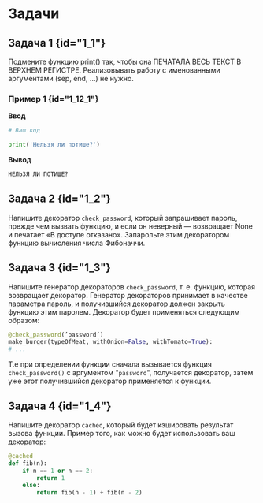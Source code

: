 # Задачи

## Задача 1 {id="1_1"}

Подмените функцию print() так, чтобы она ПЕЧАТАЛА ВЕСЬ ТЕКСТ В ВЕРХНЕМ РЕГИСТРЕ. Реализовывать работу с именованными аргументами (sep, end, ...) не нужно.

### Пример 1 {id="1_12_1"}

**Ввод**

```python
# Ваш код

print('Нельзя ли потише?')
```

**Вывод**
```python
НЕЛЬЗЯ ЛИ ПОТИШЕ?
```

## Задача 2 {id="1_2"}

Напишите декоратор `check_password`, который запрашивает пароль, прежде чем вызвать функцию, и если он неверный — возвращает None и печатает «В доступе отказано».
Запарольте этим декоратором функцию вычисления числа Фибоначчи.


## Задача 3 {id="1_3"}

Напишите генератор декораторов `check_password`, т. е. функцию, которая возвращает декоратор.
Генератор декораторов принимает в качестве параметра пароль, и получившийся декоратор должен закрыть функцию этим паролем.
Декоратор будет применяться следующим образом:

```python
@check_password(’password’)
make_burger(typeOfMeat, withOnion=False, withTomato=True):
# ...
```

Т.е при определении функции сначала вызывается функция `check_password()` c аргументом "`password`", получается декоратор, затем уже этот получившийся декоратор применяется к функции.


## Задача 4 {id="1_4"}
Напишите декоратор `cached`, который будет кэшировать результат вызова функции.
Пример того, как можно будет использовать ваш декоратор:

```python
@cached
def fib(n):
    if n == 1 or n == 2:
        return 1
    else:
        return fib(n - 1) + fib(n - 2)
```

